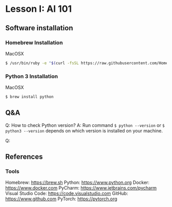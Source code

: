 # Lesson I: AI 101

## Software installation

### Homebrew Installation
MacOSX
```bash
$ /usr/bin/ruby -e "$(curl -fsSL https://raw.githubusercontent.com/Homebrew/install/master/install)"
``` 

### Python 3 Installation
MacOSX
```bash
$ brew install python
```

## Q&A
Q: How to check Python version?
A: Run command ```$ python --version``` or ```$ python3 --version``` depends on which version is installed on your machine.

Q: 


## References

### Tools
Homebrew: https://brew.sh
Python: https://www.python.org
Docker: https://www.docker.com
PyCharm: https://www.jetbrains.com/pycharm
Visual Studio Code: https://code.visualstudio.com
GitHub: https://www.github.com
PyTorch: https://pytorch.org

